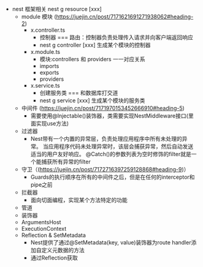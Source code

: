 - nest 框架相关
nest g resource [xxx]
  - module 模块 (https://juejin.cn/post/7171621691271938062#heading-2)
    - x.controller.ts 
        - 控制器 === 路由：控制器负责处理传入请求并向客户端返回响应
        - nest g controller [xxx] 生成某个模块的控制器
    - x.module.ts
        - 模块:controllers 和 providers  一一对应关系
        - imports
        - exports
        - providers
    - x.service.ts
        -  创建服务类 === 和数据库打交道
        -  nest g service [xxx] 生成某个模块的服务类
  - 中间件 (https://juejin.cn/post/7171970153452666910#heading-5)
    - 需要使用@Injectable()装饰器，类需要实现NestMiddleware接口(里面实现use方法)
  - 过滤器
    - Nest带有一个内置的异常层，负责处理应用程序中所有未处理的异常。
      当应用程序代码未处理异常时，该层会捕获异常，然后自动发送适当的用户友好响应。
      @Catch()的参数列表为空时修饰的filter就是一个能捕获所有异常的filter
  - 守卫（(https://juejin.cn/post/7172716397259128868#heading-9)）
    - Guards的执行顺序在所有的中间件之后，但是在任何的interceptor和pipe之前
  - 拦截器 
    - 面向切面编程，实现某个方法特定的功能
  - 管道
  - 装饰器
  - ArgumentsHost
  - ExecutionContext
  - Reflection & SetMetadata
    - Nest提供了通过@SetMetadata(key, value)装饰器为route handler添加自定义元数据的方法
    - 通过Reflection获取
  